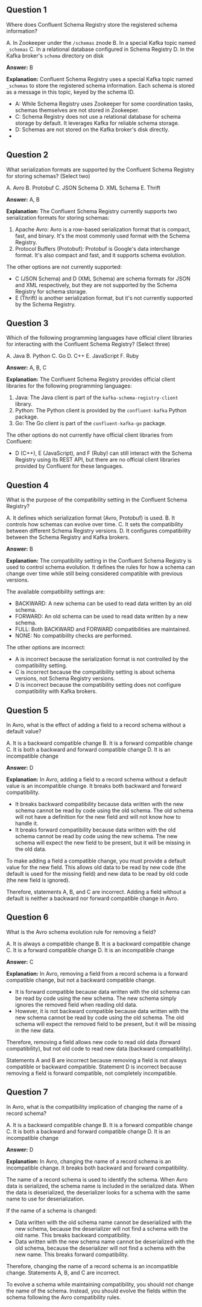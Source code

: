 ## Question 1

Where does Confluent Schema Registry store the registered schema information?

A. In Zookeeper under the `/schemas` znode
B. In a special Kafka topic named `_schemas`
C. In a relational database configured in Schema Registry
D. In the Kafka broker's `schema` directory on disk

**Answer:** B

**Explanation:**
Confluent Schema Registry uses a special Kafka topic named `_schemas` to store the registered schema information. Each schema is stored as a message in this topic, keyed by the schema ID.

- A: While Schema Registry uses Zookeeper for some coordination tasks, schemas themselves are not stored in Zookeeper.
- C: Schema Registry does not use a relational database for schema storage by default. It leverages Kafka for reliable schema storage.
- D: Schemas are not stored on the Kafka broker's disk directly.
- 
## Question 2

What serialization formats are supported by the Confluent Schema Registry for storing schemas? (Select two)

A. Avro
B. Protobuf
C. JSON Schema
D. XML Schema
E. Thrift

**Answer:** A, B

**Explanation:**
The Confluent Schema Registry currently supports two serialization formats for storing schemas:

1. Apache Avro: Avro is a row-based serialization format that is compact, fast, and binary. It's the most commonly used format with the Schema Registry.
2. Protocol Buffers (Protobuf): Protobuf is Google's data interchange format. It's also compact and fast, and it supports schema evolution.

The other options are not currently supported:

- C (JSON Schema) and D (XML Schema) are schema formats for JSON and XML respectively, but they are not supported by the Schema Registry for schema storage.
- E (Thrift) is another serialization format, but it's not currently supported by the Schema Registry.

## Question 3

Which of the following programming languages have official client libraries for interacting with the Confluent Schema Registry? (Select three)

A. Java
B. Python
C. Go
D. C++
E. JavaScript
F. Ruby

**Answer:** A, B, C

**Explanation:**
The Confluent Schema Registry provides official client libraries for the following programming languages:

1. Java: The Java client is part of the `kafka-schema-registry-client` library.
2. Python: The Python client is provided by the `confluent-kafka` Python package.
3. Go: The Go client is part of the `confluent-kafka-go` package.

The other options do not currently have official client libraries from Confluent:

- D (C++), E (JavaScript), and F (Ruby) can still interact with the Schema Registry using its REST API, but there are no official client libraries provided by Confluent for these languages.

## Question 4

What is the purpose of the compatibility setting in the Confluent Schema Registry?

A. It defines which serialization format (Avro, Protobuf) is used.
B. It controls how schemas can evolve over time.
C. It sets the compatibility between different Schema Registry versions.
D. It configures compatibility between the Schema Registry and Kafka brokers.

**Answer:** B

**Explanation:**
The compatibility setting in the Confluent Schema Registry is used to control schema evolution. It defines the rules for how a schema can change over time while still being considered compatible with previous versions.

The available compatibility settings are:

- BACKWARD: A new schema can be used to read data written by an old schema.
- FORWARD: An old schema can be used to read data written by a new schema.
- FULL: Both BACKWARD and FORWARD compatibilities are maintained.
- NONE: No compatibility checks are performed.

The other options are incorrect:

- A is incorrect because the serialization format is not controlled by the compatibility setting.
- C is incorrect because the compatibility setting is about schema versions, not Schema Registry versions.
- D is incorrect because the compatibility setting does not configure compatibility with Kafka brokers.

## Question 5

In Avro, what is the effect of adding a field to a record schema without a default value?

A. It is a backward compatible change
B. It is a forward compatible change
C. It is both a backward and forward compatible change
D. It is an incompatible change

**Answer:** D

**Explanation:**
In Avro, adding a field to a record schema without a default value is an incompatible change. It breaks both backward and forward compatibility.

- It breaks backward compatibility because data written with the new schema cannot be read by code using the old schema. The old schema will not have a definition for the new field and will not know how to handle it.
- It breaks forward compatibility because data written with the old schema cannot be read by code using the new schema. The new schema will expect the new field to be present, but it will be missing in the old data.

To make adding a field a compatible change, you must provide a default value for the new field. This allows old data to be read by new code (the default is used for the missing field) and new data to be read by old code (the new field is ignored).

Therefore, statements A, B, and C are incorrect. Adding a field without a default is neither a backward nor forward compatible change in Avro.

## Question 6

What is the Avro schema evolution rule for removing a field?

A. It is always a compatible change
B. It is a backward compatible change
C. It is a forward compatible change
D. It is an incompatible change

**Answer:** C

**Explanation:**
In Avro, removing a field from a record schema is a forward compatible change, but not a backward compatible change.

- It is forward compatible because data written with the old schema can be read by code using the new schema. The new schema simply ignores the removed field when reading old data.
- However, it is not backward compatible because data written with the new schema cannot be read by code using the old schema. The old schema will expect the removed field to be present, but it will be missing in the new data.

Therefore, removing a field allows new code to read old data (forward compatibility), but not old code to read new data (backward compatibility).

Statements A and B are incorrect because removing a field is not always compatible or backward compatible. Statement D is incorrect because removing a field is forward compatible, not completely incompatible.

## Question 7

In Avro, what is the compatibility implication of changing the name of a record schema?

A. It is a backward compatible change
B. It is a forward compatible change
C. It is both a backward and forward compatible change
D. It is an incompatible change

**Answer:** D

**Explanation:**
In Avro, changing the name of a record schema is an incompatible change. It breaks both backward and forward compatibility.

The name of a record schema is used to identify the schema. When Avro data is serialized, the schema name is included in the serialized data. When the data is deserialized, the deserializer looks for a schema with the same name to use for deserialization.

If the name of a schema is changed:

- Data written with the old schema name cannot be deserialized with the new schema, because the deserializer will not find a schema with the old name. This breaks backward compatibility.
- Data written with the new schema name cannot be deserialized with the old schema, because the deserializer will not find a schema with the new name. This breaks forward compatibility.

Therefore, changing the name of a record schema is an incompatible change. Statements A, B, and C are incorrect.

To evolve a schema while maintaining compatibility, you should not change the name of the schema. Instead, you should evolve the fields within the schema following the Avro compatibility rules.